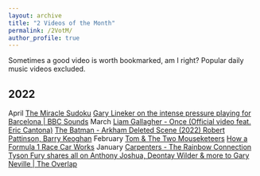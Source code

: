 ```yaml
---
layout: archive
title: "2 Videos of the Month"
permalink: /2VotM/
author_profile: true
---
```


Sometimes a good video is worth bookmarked, am I right? Popular daily music videos excluded.

## 2022
April [The Miracle Sudoku](https://www.youtube.com/watch?v=LwkNChSO2yE) [Gary Lineker on the intense pressure playing for Barcelona | BBC Sounds](https://www.youtube.com/watch?v=cSo30xrxmLM)
March [Liam Gallagher - Once (Official video feat. Eric Cantona)](https://www.youtube.com/watch?v=MDhiQfekdxo) [The Batman - Arkham Deleted Scene (2022) Robert Pattinson, Barry Keoghan](https://www.youtube.com/watch?v=LJSXgZxaNo0)
February [Tom & The Two Mouseketeers](https://www.youtube.com/watch?v=TqYiwDRPBq4) [How a Formula 1 Race Car Works](https://www.youtube.com/watch?v=V7707zEX9X4)
January [Carpenters - The Rainbow Connection](https://www.youtube.com/watch?v=PYuE2roIkH0) [Tyson Fury shares all on Anthony Joshua, Deontay Wilder & more to Gary Neville | The Overlap](https://www.youtube.com/watch?v=EMUH9N3S9PY)